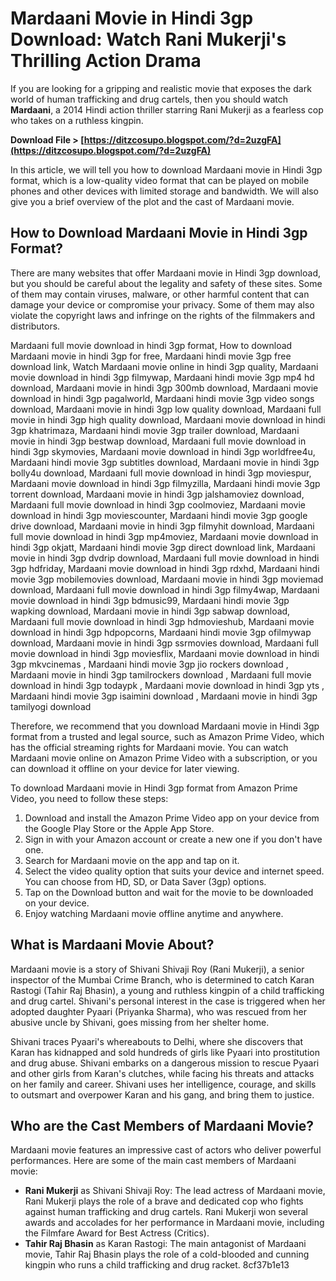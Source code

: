 
 
# Mardaani Movie in Hindi 3gp Download: Watch Rani Mukerji's Thrilling Action Drama
  
If you are looking for a gripping and realistic movie that exposes the dark world of human trafficking and drug cartels, then you should watch **Mardaani**, a 2014 Hindi action thriller starring Rani Mukerji as a fearless cop who takes on a ruthless kingpin.
 
**Download File &gt; [https://ditzcosupo.blogspot.com/?d=2uzgFA](https://ditzcosupo.blogspot.com/?d=2uzgFA)**


  
In this article, we will tell you how to download Mardaani movie in Hindi 3gp format, which is a low-quality video format that can be played on mobile phones and other devices with limited storage and bandwidth. We will also give you a brief overview of the plot and the cast of Mardaani movie.
  
## How to Download Mardaani Movie in Hindi 3gp Format?
  
There are many websites that offer Mardaani movie in Hindi 3gp download, but you should be careful about the legality and safety of these sites. Some of them may contain viruses, malware, or other harmful content that can damage your device or compromise your privacy. Some of them may also violate the copyright laws and infringe on the rights of the filmmakers and distributors.
 
Mardaani full movie download in hindi 3gp format,  How to download Mardaani movie in hindi 3gp for free,  Mardaani hindi movie 3gp free download link,  Watch Mardaani movie online in hindi 3gp quality,  Mardaani movie download in hindi 3gp filmywap,  Mardaani hindi movie 3gp mp4 hd download,  Mardaani movie in hindi 3gp 300mb download,  Mardaani movie download in hindi 3gp pagalworld,  Mardaani hindi movie 3gp video songs download,  Mardaani movie in hindi 3gp low quality download,  Mardaani full movie in hindi 3gp high quality download,  Mardaani movie download in hindi 3gp khatrimaza,  Mardaani hindi movie 3gp trailer download,  Mardaani movie in hindi 3gp bestwap download,  Mardaani full movie download in hindi 3gp skymovies,  Mardaani movie download in hindi 3gp worldfree4u,  Mardaani hindi movie 3gp subtitles download,  Mardaani movie in hindi 3gp bolly4u download,  Mardaani full movie download in hindi 3gp moviespur,  Mardaani movie download in hindi 3gp filmyzilla,  Mardaani hindi movie 3gp torrent download,  Mardaani movie in hindi 3gp jalshamoviez download,  Mardaani full movie download in hindi 3gp coolmoviez,  Mardaani movie download in hindi 3gp moviescounter,  Mardaani hindi movie 3gp google drive download,  Mardaani movie in hindi 3gp filmyhit download,  Mardaani full movie download in hindi 3gp mp4moviez,  Mardaani movie download in hindi 3gp okjatt,  Mardaani hindi movie 3gp direct download link,  Mardaani movie in hindi 3gp dvdrip download,  Mardaani full movie download in hindi 3gp hdfriday,  Mardaani movie download in hindi 3gp rdxhd,  Mardaani hindi movie 3gp mobilemovies download,  Mardaani movie in hindi 3gp moviemad download,  Mardaani full movie download in hindi 3gp filmy4wap,  Mardaani movie download in hindi 3gp bdmusic99,  Mardaani hindi movie 3gp wapking download,  Mardaani movie in hindi 3gp sabwap download,  Mardaani full movie download in hindi 3gp hdmovieshub,  Mardaani movie download in hindi 3gp hdpopcorns,  Mardaani hindi movie 3gp ofilmywap download,  Mardaani movie in hindi 3gp ssrmovies download,  Mardaani full movie download in hindi 3gp moviesflix,  Mardaani movie download in hindi 3gp mkvcinemas ,  Mardaani hindi movie 3gp jio rockers download ,  Mardaani movie in hindi 3gp tamilrockers download ,  Mardaani full movie download in hindi 3gp todaypk ,  Mardaani movie download in hindi 3gp yts ,  Mardaani hindi movie 3gp isaimini download ,  Mardaani movie in hindi 3gp tamilyogi download
  
Therefore, we recommend that you download Mardaani movie in Hindi 3gp format from a trusted and legal source, such as Amazon Prime Video, which has the official streaming rights for Mardaani movie. You can watch Mardaani movie online on Amazon Prime Video with a subscription, or you can download it offline on your device for later viewing.
  
To download Mardaani movie in Hindi 3gp format from Amazon Prime Video, you need to follow these steps:
  
1. Download and install the Amazon Prime Video app on your device from the Google Play Store or the Apple App Store.
2. Sign in with your Amazon account or create a new one if you don't have one.
3. Search for Mardaani movie on the app and tap on it.
4. Select the video quality option that suits your device and internet speed. You can choose from HD, SD, or Data Saver (3gp) options.
5. Tap on the Download button and wait for the movie to be downloaded on your device.
6. Enjoy watching Mardaani movie offline anytime and anywhere.

## What is Mardaani Movie About?
  
Mardaani movie is a story of Shivani Shivaji Roy (Rani Mukerji), a senior inspector of the Mumbai Crime Branch, who is determined to catch Karan Rastogi (Tahir Raj Bhasin), a young and ruthless kingpin of a child trafficking and drug cartel. Shivani's personal interest in the case is triggered when her adopted daughter Pyaari (Priyanka Sharma), who was rescued from her abusive uncle by Shivani, goes missing from her shelter home.
  
Shivani traces Pyaari's whereabouts to Delhi, where she discovers that Karan has kidnapped and sold hundreds of girls like Pyaari into prostitution and drug abuse. Shivani embarks on a dangerous mission to rescue Pyaari and other girls from Karan's clutches, while facing his threats and attacks on her family and career. Shivani uses her intelligence, courage, and skills to outsmart and overpower Karan and his gang, and bring them to justice.
  
## Who are the Cast Members of Mardaani Movie?
  
Mardaani movie features an impressive cast of actors who deliver powerful performances. Here are some of the main cast members of Mardaani movie:

- **Rani Mukerji** as Shivani Shivaji Roy: The lead actress of Mardaani movie, Rani Mukerji plays the role of a brave and dedicated cop who fights against human trafficking and drug cartels. Rani Mukerji won several awards and accolades for her performance in Mardaani movie, including the Filmfare Award for Best Actress (Critics).
- **Tahir Raj Bhasin** as Karan Rastogi: The main antagonist of Mardaani movie, Tahir Raj Bhasin plays the role of a cold-blooded and cunning kingpin who runs a child trafficking and drug racket. 8cf37b1e13


